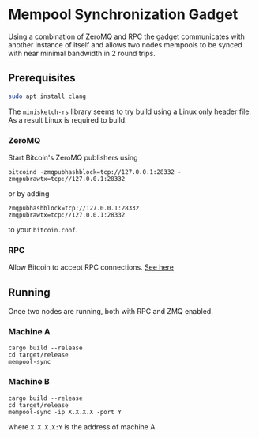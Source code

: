 # Mempool Synchronization Gadget

Using a combination of ZeroMQ and RPC the gadget communicates with another instance of itself and allows two nodes mempools to be synced with near minimal bandwidth in 2 round trips.

## Prerequisites

```bash
sudo apt install clang
```

The `minisketch-rs` library seems to try build using a Linux only header file. As a result Linux is required to build.

### ZeroMQ

Start Bitcoin's ZeroMQ publishers using 

```bitcoind -zmqpubhashblock=tcp://127.0.0.1:28332 -zmqpubrawtx=tcp://127.0.0.1:28332```
  
or by adding

```
zmqpubhashblock=tcp://127.0.0.1:28332
zmqpubrawtx=tcp://127.0.0.1:28332
```
to your `bitcoin.conf`.

### RPC

Allow Bitcoin to accept RPC connections. [See here](https://bitcoin.org/en/developer-reference#remote-procedure-calls-rpcs)

## Running

Once two nodes are running, both with RPC and ZMQ enabled.

### Machine A

```
cargo build --release
cd target/release
mempool-sync
```

### Machine B

```
cargo build --release
cd target/release
mempool-sync -ip X.X.X.X -port Y
```

where `X.X.X.X:Y` is the address of machine A 
